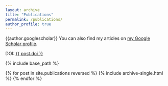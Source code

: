 ```yaml
---
layout: archive
title: "Publications"
permalink: /publications/
author_profile: true
---
```

{{author.googlescholar}}
You can also find my articles on <a href="{{author.googlescholar}}" target="_blank"><u>my Google Scholar profile</u></a>.
      <p>DOI: <a href="https://dx.doi.org/{{ post.doi }}"><u>{{ post.doi }}</u></a></p>

{% include base_path %}

{% for post in site.publications reversed %}
  {% include archive-single.html %}
{% endfor %}


